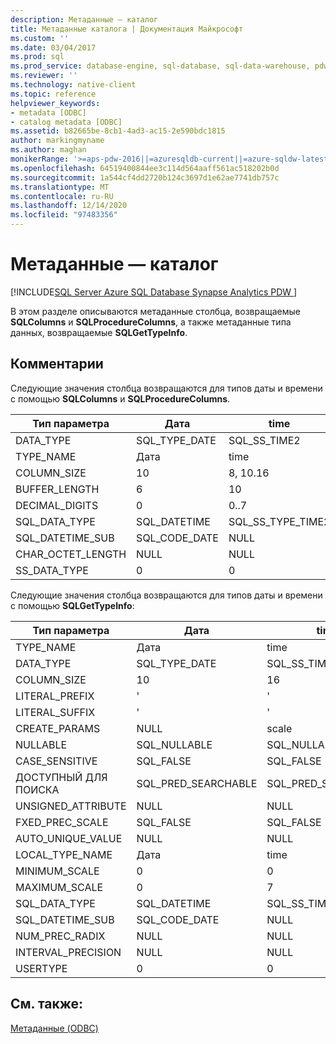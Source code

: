 ```yaml
---
description: Метаданные — каталог
title: Метаданные каталога | Документация Майкрософт
ms.custom: ''
ms.date: 03/04/2017
ms.prod: sql
ms.prod_service: database-engine, sql-database, sql-data-warehouse, pdw
ms.reviewer: ''
ms.technology: native-client
ms.topic: reference
helpviewer_keywords:
- metadata [ODBC]
- catalog metadata [ODBC]
ms.assetid: b82665be-8cb1-4ad3-ac15-2e590bdc1815
author: markingmyname
ms.author: maghan
monikerRange: '>=aps-pdw-2016||=azuresqldb-current||=azure-sqldw-latest||>=sql-server-2016||>=sql-server-linux-2017||=azuresqldb-mi-current'
ms.openlocfilehash: 64519400844ee3c114d564aaff561ac518202b0d
ms.sourcegitcommit: 1a544cf4dd2720b124c3697d1e62ae7741db757c
ms.translationtype: MT
ms.contentlocale: ru-RU
ms.lasthandoff: 12/14/2020
ms.locfileid: "97483356"
---
```

# <a name="metadata---catalog"></a>Метаданные — каталог
[!INCLUDE[SQL Server Azure SQL Database Synapse Analytics PDW ](../../includes/applies-to-version/sql-asdb-asdbmi-asa-pdw.md)]

  В этом разделе описываются метаданные столбца, возвращаемые **SQLColumns** и **SQLProcedureColumns**, а также метаданные типа данных, возвращаемые **SQLGetTypeInfo**.  
  
## <a name="remarks"></a>Комментарии  
 Следующие значения столбца возвращаются для типов даты и времени с помощью **SQLColumns** и **SQLProcedureColumns**.  
  
|Тип параметра|Дата|time|smalldatetime|DATETIME|datetime2|datetimeoffset|  
|--------------------|----------|----------|-------------------|--------------|---------------|--------------------|  
|DATA_TYPE|SQL_TYPE_DATE|SQL_SS_TIME2|SQL_TYPE_TIMESTAMP|SQL_TYPE_TIMESTAMP|SQL_TYPE_TIMESTAMP|SQL_SS_TIMESTAMPOFFSET|  
|TYPE_NAME|Дата|time|smalldatetime|DATETIME|datetime2|datetimeoffset|  
|COLUMN_SIZE|10|8, 10.16|16|23|19, 21..27|26, 28..34|  
|BUFFER_LENGTH|6|10|16|16|16|20|  
|DECIMAL_DIGITS|0|0..7|0|3|1.. 7|1.. 7|  
|SQL_DATA_TYPE|SQL_DATETIME|SQL_SS_TYPE_TIME2|SQL_DATETIME|SQL_DATETIME|SQL_DATETIME|SQL_SS_TYPE_TIMESTAMPOFFSET|  
|SQL_DATETIME_SUB|SQL_CODE_DATE|NULL|SQL_CODE_TIMESTAMP|SQL_CODE_TIMESTAMP|SQL_CODE_TIMESTAMP|NULL|  
|CHAR_OCTET_LENGTH|NULL|NULL|NULL|NULL|NULL|NULL|  
|SS_DATA_TYPE|0|0|111|111|0|0|  
  
 Следующие значения столбца возвращаются для типов даты и времени с помощью **SQLGetTypeInfo**:  
  
|Тип параметра|Дата|time|smalldatetime|DATETIME|datetime2|datetimeoffset|  
|--------------------|----------|----------|-------------------|--------------|---------------|--------------------|  
|TYPE_NAME|Дата|time|smalldatetime|DATETIME|datetime2|datetimeoffset|  
|DATA_TYPE|SQL_TYPE_DATE|SQL_SS_TIME2|SQL_TYPE_TIMESTAMP|SQL_TYPE_TIMESTAMP|SQL_TYPE_TIMESTAMP|SQL_SS_TIMESTAMPOFFSET|  
|COLUMN_SIZE|10|16|16|23|27|34|  
|LITERAL_PREFIX|'|'|'|'|'|'|  
|LITERAL_SUFFIX|'|'|'|'|'|'|  
|CREATE_PARAMS|NULL|scale|NULL|NULL|scale|scale|  
|NULLABLE|SQL_NULLABLE|SQL_NULLABLE|SQL_NULLABLE|SQL_NULLABLE|SQL_NULLABLE|SQL_NULLABLE|  
|CASE_SENSITIVE|SQL_FALSE|SQL_FALSE|SQL_FALSE|SQL_FALSE|SQL_FALSE|SQL_FALSE|  
|ДОСТУПНЫЙ ДЛЯ ПОИСКА|SQL_PRED_SEARCHABLE|SQL_PRED_SEARCHABLE|SQL_PRED_SEARCHABLE|SQL_PRED_SEARCHABLE|SQL_PRED_SEARCHABLE|SQL_PRED_SEARCHABLE|  
|UNSIGNED_ATTRIBUTE|NULL|NULL|NULL|NULL|NULL|NULL|  
|FXED_PREC_SCALE|SQL_FALSE|SQL_FALSE|SQL_FALSE|SQL_FALSE|SQL_FALSE|SQL_FALSE|  
|AUTO_UNIQUE_VALUE|NULL|NULL|NULL|NULL|NULL|NULL|  
|LOCAL_TYPE_NAME|Дата|time|smalldatetime|DATETIME|datetime2|datetimeoffset|  
|MINIMUM_SCALE|0|0|0|3|0|0|  
|MAXIMUM_SCALE|0|7|0|3|7|7|  
|SQL_DATA_TYPE|SQL_DATETIME|SQL_SS_TIME2|SQL_DATETIME|SQL_DATETIME|SQL_DATETIME|SQL_SS_TYPE_TIMESTAMPOFFSET|  
|SQL_DATETIME_SUB|SQL_CODE_DATE|NULL|SQL_CODE_TIMESTAMP|SQL_CODE_TIMESTAMP|SQL_CODE_TIMESTAMP|NULL|  
|NUM_PREC_RADIX|NULL|NULL|NULL|NULL|NULL|NULL|  
|INTERVAL_PRECISION|NULL|NULL|NULL|NULL|NULL|NULL|  
|USERTYPE|0|0|12|22|0|0|  
  
## <a name="see-also"></a>См. также:  
 [Метаданные &#40;ODBC&#41;](./date-and-time-improvements-odbc.md)  
  
